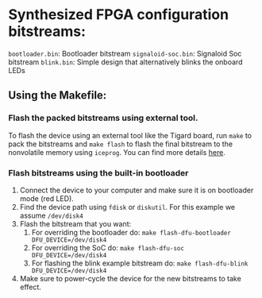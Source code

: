 # Synthesized FPGA configuration bitstreams:
`bootloader.bin`: Bootloader bitstream
`signaloid-soc.bin`: Signaloid Soc bitstream
`blink.bin`: Simple design that alternatively blinks the onboard LEDs

## Using the Makefile:

### Flash the packed bitstreams using external tool.
To flash the device using an external tool like the Tigard board, run `make` to pack the bitstreams and `make flash` to flash the final bitstream to the nonvolatile memory using `iceprog`. You can find more details [here](https://c0-microsd-docs.signaloid.io/guides/use-external-programmer).

### Flash bitstreams using the built-in bootloader
1. Connect the device to your computer and make sure it is on bootloader mode (red LED).
2. Find the device path using `fdisk` or `diskutil`. For this example we assume `/dev/disk4`
3. Flash the bitstream that you want:
   1. For overriding the bootloader do: `make flash-dfu-bootloader DFU_DEVICE=/dev/disk4`
   2. For overriding the SoC do: `make flash-dfu-soc DFU_DEVICE=/dev/disk4`
   3. For flashing the blink example bitstream do: `make flash-dfu-blink DFU_DEVICE=/dev/disk4`
4. Make sure to power-cycle the device for the new bitstreams to take effect.
